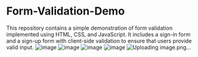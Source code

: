 # Form-Validation-Demo
This repository contains a simple demonstration of form validation implemented using HTML, CSS, and JavaScript. It includes a sign-in form and a sign-up form with client-side validation to ensure that users provide valid input.
![image](https://github.com/Sadeed-1/Form-Validation-Demo/assets/93070492/4debab06-d102-4e8e-aaf3-375fcfbaff2b)
![image](https://github.com/Sadeed-1/Form-Validation-Demo/assets/93070492/4714d987-cbc5-49c8-94de-2877b9563d16)
![image](https://github.com/Sadeed-1/Form-Validation-Demo/assets/93070492/4e15eec5-8c51-4d7b-8d63-d2ff453ef7a2)
![image](https://github.com/Sadeed-1/Form-Validation-Demo/assets/93070492/77037a84-410a-4dfd-9fce-30529117d9ec)
![Uploading image.png…]()
